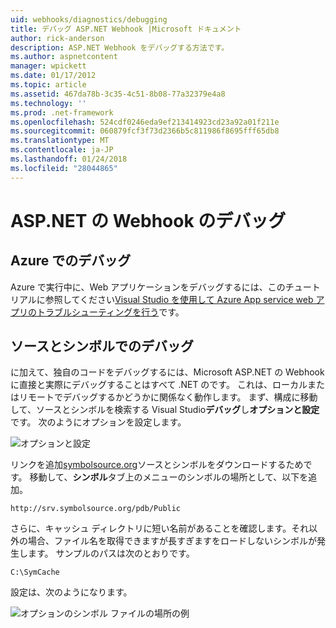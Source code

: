 ```yaml
---
uid: webhooks/diagnostics/debugging
title: デバッグ ASP.NET Webhook |Microsoft ドキュメント
author: rick-anderson
description: ASP.NET Webhook をデバッグする方法です。
ms.author: aspnetcontent
manager: wpickett
ms.date: 01/17/2012
ms.topic: article
ms.assetid: 467da78b-3c35-4c51-8b08-77a32379e4a8
ms.technology: ''
ms.prod: .net-framework
ms.openlocfilehash: 524cdf0246eda9ef213414923cd23a92a01f211e
ms.sourcegitcommit: 060879fcf3f73d2366b5c811986f8695fff65db8
ms.translationtype: MT
ms.contentlocale: ja-JP
ms.lasthandoff: 01/24/2018
ms.locfileid: "28044865"
---
```

# <a name="aspnet-webhooks-debugging"></a>ASP.NET の Webhook のデバッグ  

## <a name="debugging-in-azure"></a>Azure でのデバッグ

Azure で実行中に、Web アプリケーションをデバッグするには、このチュートリアルに参照してください[Visual Studio を使用して Azure App service web アプリのトラブルシューティングを行う](https://azure.microsoft.com/documentation/articles/web-sites-dotnet-troubleshoot-visual-studio/#webserverlogs)です。

## <a name="debugging-with-source-and-symbols"></a>ソースとシンボルでのデバッグ

に加えて、独自のコードをデバッグするには、Microsoft ASP.NET の Webhook に直接と実際にデバッグすることはすべて .NET のです。 これは、ローカルまたはリモートでデバッグするかどうかに関係なく動作します。 まず、構成に移動して、ソースとシンボルを検索する Visual Studio**デバッグ**し**オプションと設定**です。 次のようにオプションを設定します。

![オプションと設定](_static/SourceSymbols.png)

リンクを追加[symbolsource.org](http://symbolsource.org)ソースとシンボルをダウンロードするためです。 移動して、**シンボル**タブ上のメニューのシンボルの場所として、以下を追加。

```
http://srv.symbolsource.org/pdb/Public
```

さらに、キャッシュ ディレクトリに短い名前があることを確認します。それ以外の場合、ファイル名を取得できますが長すぎますをロードしないシンボルが発生します。 サンプルのパスは次のとおりです。

```
C:\SymCache
```

設定は、次のようになります。

![オプションのシンボル ファイルの場所の例](_static/SymSource.png)
